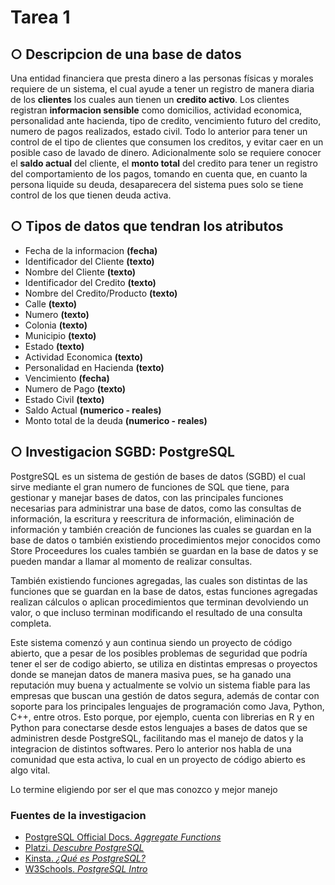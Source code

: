 # Tarea 1
## ○ Descripcion de una base de datos

Una entidad financiera que presta dinero a las personas físicas y morales requiere de un sistema, el cual ayude a tener un registro de manera diaria de los **clientes** los cuales aun tienen un **credito activo**. Los clientes registran **informacion sensible** como domicilios, actividad economica, personalidad ante hacienda, tipo de credito, vencimiento futuro del credito, numero de pagos realizados, estado civil. Todo lo anterior para tener un control de el tipo de clientes que consumen los creditos, y evitar caer en un posible caso de lavado de dinero.
Adicionalmente solo se requiere conocer el **saldo actual** del cliente, el **monto total** del credito para tener un registro del comportamiento de los pagos, tomando en cuenta que, en cuanto la persona liquide su deuda, desaparecera del sistema pues solo se tiene control de los que tienen deuda activa.

## ○ Tipos de datos que tendran los atributos

- Fecha de la informacion **(fecha)**
- Identificador del Cliente **(texto)**
- Nombre del Cliente **(texto)**
- Identificador del Credito **(texto)**
- Nombre del Credito/Producto **(texto)**
- Calle **(texto)**
- Numero **(texto)**
- Colonia **(texto)**
- Municipio **(texto)**
- Estado **(texto)**
- Actividad Economica **(texto)**
- Personalidad en Hacienda **(texto)**
- Vencimiento **(fecha)**
- Numero de Pago **(texto)**
- Estado Civil **(texto)**
- Saldo Actual **(numerico - reales)**
- Monto total de la deuda **(numerico - reales)**

## ○ Investigacion SGBD: PostgreSQL

PostgreSQL es un sistema de gestión de bases de datos (SGBD) el cual sirve mediante el gran numero de funciones de SQL que tiene, para gestionar y manejar bases de datos, con las principales  funciones necesarias para administrar una base de datos, como las consultas de información, la escritura y reescritura de información, eliminación de información y también creación de funciones las cuales se guardan en la base de datos o también existiendo procedimientos mejor conocidos como Store Proceedures los cuales también se guardan en la base de datos y se pueden mandar a llamar al momento de realizar consultas. 

También existiendo funciones agregadas, las cuales son distintas de las funciones que se guardan en la base de datos, estas funciones agregadas realizan cálculos o aplican procedimientos que terminan devolviendo un valor, o que incluso terminan modificando el resultado de una consulta completa.

Este sistema comenzó y aun continua siendo un proyecto de código abierto, que a pesar de los posibles problemas de seguridad que podría tener el ser de codigo abierto, se utiliza en distintas empresas o proyectos donde se manejan datos de manera masiva pues, se ha ganado una reputación muy buena y actualmente se volvio un sistema fiable para las empresas que buscan una gestión de datos segura, además de contar con soporte para los principales lenguajes de programación como Java, Python, C++, entre otros. Esto porque, por ejemplo, cuenta con librerias en R y en Python para conectarse desde estos lenguajes a bases de datos que se administren desde PostgreSQL, facilitando mas el manejo de datos y la integracion de distintos softwares. Pero lo anterior nos habla de una comunidad que esta activa, lo cual en un proyecto de código abierto es algo vital.


Lo termine eligiendo por ser el que mas conozco y mejor manejo

### Fuentes de la investigacion

- [PostgreSQL Official Docs. *Aggregate Functions*](https://www.postgresql.org/docs/current/functions-aggregate.html)
- [Platzi. *Descubre PostgreSQL*](https://platzi.com/blog/que-es-postgresql/)
- [Kinsta. *¿Qué es PostgreSQL?*](https://kinsta.com/es/base-de-conocimiento/que-es-postgresql/)
- [W3Schools. *PostgreSQL Intro*](https://www.w3schools.com/postgresql/postgresql_intro.php) 